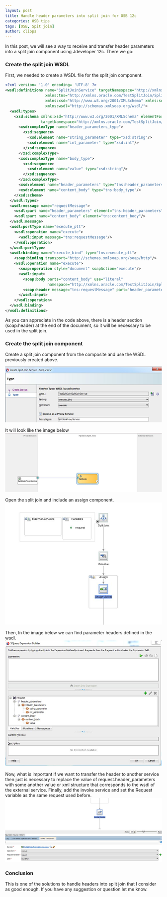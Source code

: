```yaml
---
layout: post
title: Handle header parameters into split join for OSB 12c
categories: OSB tips
tags: [OSB, Spit join]
author: cliops
---
```

In this post, we will see a way to receive and transfer header parameters into a split join component using Jdeveloper 12c. There we go:

### Create the split join WSDL ###

First, we needed to create a WSDL file for the split join component.

```xml
<?xml version= '1.0' encoding= 'UTF-8' ?>
<wsdl:definitions name="SplitJoinService" targetNamespace="http://xmlns.oracle.com/TestSplitJoin/SplitJoinService"
                  xmlns:tns="http://xmlns.oracle.com/TestSplitJoin/SplitJoinService"
                  xmlns:xsd="http://www.w3.org/2001/XMLSchema" xmlns:soap="http://schemas.xmlsoap.org/wsdl/soap/"
                  xmlns:wsdl="http://schemas.xmlsoap.org/wsdl/">
  <wsdl:types>
    <xsd:schema xmlns:xsd="http://www.w3.org/2001/XMLSchema" elementFormDefault="qualified"
                targetNamespace="http://xmlns.oracle.com/TestSplitJoin/SplitJoinService">
      <xsd:complexType name="header_parameters_type">
        <xsd:sequence>
          <xsd:element name="string_parameter" type="xsd:string"/>
          <xsd:element name="int_parameter" type="xsd:int"/>
        </xsd:sequence>
      </xsd:complexType>
      <xsd:complexType name="body_type">
        <xsd:sequence>
          <xsd:element name="value" type="xsd:string"/>
        </xsd:sequence>
      </xsd:complexType>
      <xsd:element name="header_parameters" type="tns:header_parameters_type"/>
      <xsd:element name="content_body" type="tns:body_type"/>
    </xsd:schema>
  </wsdl:types>
  <wsdl:message name="requestMessage">
    <wsdl:part name="header_parameters" element="tns:header_parameters"/>
    <wsdl:part name="content_body" element="tns:content_body"/>
  </wsdl:message>
  <wsdl:portType name="execute_ptt">
    <wsdl:operation name="execute">
      <wsdl:input message="tns:requestMessage"/>
    </wsdl:operation>
  </wsdl:portType>
  <wsdl:binding name="execute_bind" type="tns:execute_ptt">
    <soap:binding transport="http://schemas.xmlsoap.org/soap/http"/>
    <wsdl:operation name="execute">
      <soap:operation style="document" soapAction="execute"/>
      <wsdl:input>
        <soap:body parts="content_body" use="literal"
                   namespace="http://xmlns.oracle.com/TestSplitJoin/SplitJoinService"/>
        <soap:header message="tns:requestMessage" part="header_parameters" use="literal"/>
      </wsdl:input>
    </wsdl:operation>
  </wsdl:binding>
</wsdl:definitions>

```
As you can appreciate in the code above, there is a header section (soap:header) at the end of the document, so it will be necessary to be used in the split join.

### Create the split join component ###

Create a split join component from the composite and use the WSDL previously created above.

![](/images/2018-02-27-split-join-transport-header/Image1.jpg)

It will look like the image below
![](/images/2018-02-27-split-join-transport-header/Image2.jpg)

Open the split join and include an assign component.
![](/images/2018-02-27-split-join-transport-header/Image3.jpg)

Then, In the image below we can find parameter headers defined in the wsdl.
![](/images/2018-02-27-split-join-transport-header/Image4.jpg)

Now, what is important if we want to transfer the header to another service then just is necessary to replace the value of request.header_parameters with some another value or xml structure that corresponds to the wsdl of the external service. Finally, add the invoke service and set the Request variable as the same request used before.
![](/images/2018-02-27-split-join-transport-header/Image5.jpg)


### Conclusion ###

This is one of the solutions to handle headers into split join that I consider as good enough. If you have any suggestion or question let me know.
